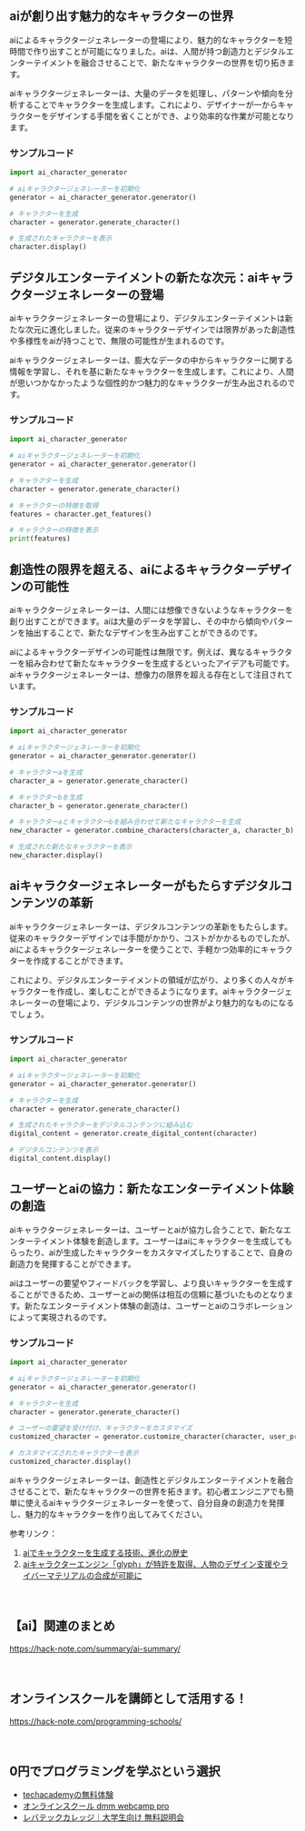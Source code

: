 <!--
title: 【ai】aiキャラクタージェネレーター：創造性とデジタルエンターテイメントの融合
tags: ai,human,text
id: 
private: false
-->

## aiが創り出す魅力的なキャラクターの世界

aiによるキャラクタージェネレーターの登場により、魅力的なキャラクターを短時間で作り出すことが可能になりました。aiは、人間が持つ創造力とデジタルエンターテイメントを融合させることで、新たなキャラクターの世界を切り拓きます。

aiキャラクタージェネレーターは、大量のデータを処理し、パターンや傾向を分析することでキャラクターを生成します。これにより、デザイナーが一からキャラクターをデザインする手間を省くことができ、より効率的な作業が可能となります。

### サンプルコード

```python
import ai_character_generator

# aiキャラクタージェネレーターを初期化
generator = ai_character_generator.generator()

# キャラクターを生成
character = generator.generate_character()

# 生成されたキャラクターを表示
character.display()
```

## デジタルエンターテイメントの新たな次元：aiキャラクタージェネレーターの登場

aiキャラクタージェネレーターの登場により、デジタルエンターテイメントは新たな次元に進化しました。従来のキャラクターデザインでは限界があった創造性や多様性をaiが持つことで、無限の可能性が生まれるのです。

aiキャラクタージェネレーターは、膨大なデータの中からキャラクターに関する情報を学習し、それを基に新たなキャラクターを生成します。これにより、人間が思いつかなかったような個性的かつ魅力的なキャラクターが生み出されるのです。

### サンプルコード

```python
import ai_character_generator

# aiキャラクタージェネレーターを初期化
generator = ai_character_generator.generator()

# キャラクターを生成
character = generator.generate_character()

# キャラクターの特徴を取得
features = character.get_features()

# キャラクターの特徴を表示
print(features)
```

## 創造性の限界を超える、aiによるキャラクターデザインの可能性

aiキャラクタージェネレーターは、人間には想像できないようなキャラクターを創り出すことができます。aiは大量のデータを学習し、その中から傾向やパターンを抽出することで、新たなデザインを生み出すことができるのです。

aiによるキャラクターデザインの可能性は無限です。例えば、異なるキャラクターを組み合わせて新たなキャラクターを生成するといったアイデアも可能です。aiキャラクタージェネレーターは、想像力の限界を超える存在として注目されています。

### サンプルコード

```python
import ai_character_generator

# aiキャラクタージェネレーターを初期化
generator = ai_character_generator.generator()

# キャラクターaを生成
character_a = generator.generate_character()

# キャラクターbを生成
character_b = generator.generate_character()

# キャラクターaとキャラクターbを組み合わせて新たなキャラクターを生成
new_character = generator.combine_characters(character_a, character_b)

# 生成された新たなキャラクターを表示
new_character.display()
```

## aiキャラクタージェネレーターがもたらすデジタルコンテンツの革新

aiキャラクタージェネレーターは、デジタルコンテンツの革新をもたらします。従来のキャラクターデザインでは手間がかかり、コストがかかるものでしたが、aiによるキャラクタージェネレーターを使うことで、手軽かつ効率的にキャラクターを作成することができます。

これにより、デジタルエンターテイメントの領域が広がり、より多くの人々がキャラクターを作成し、楽しむことができるようになります。aiキャラクタージェネレーターの登場により、デジタルコンテンツの世界がより魅力的なものになるでしょう。

### サンプルコード

```python
import ai_character_generator

# aiキャラクタージェネレーターを初期化
generator = ai_character_generator.generator()

# キャラクターを生成
character = generator.generate_character()

# 生成されたキャラクターをデジタルコンテンツに組み込む
digital_content = generator.create_digital_content(character)

# デジタルコンテンツを表示
digital_content.display()
```

## ユーザーとaiの協力：新たなエンターテイメント体験の創造

aiキャラクタージェネレーターは、ユーザーとaiが協力し合うことで、新たなエンターテイメント体験を創造します。ユーザーはaiにキャラクターを生成してもらったり、aiが生成したキャラクターをカスタマイズしたりすることで、自身の創造力を発揮することができます。

aiはユーザーの要望やフィードバックを学習し、より良いキャラクターを生成することができるため、ユーザーとaiの関係は相互の信頼に基づいたものとなります。新たなエンターテイメント体験の創造は、ユーザーとaiのコラボレーションによって実現されるのです。

### サンプルコード

```python
import ai_character_generator

# aiキャラクタージェネレーターを初期化
generator = ai_character_generator.generator()

# キャラクターを生成
character = generator.generate_character()

# ユーザーの要望を受け付け、キャラクターをカスタマイズ
customized_character = generator.customize_character(character, user_preferences)

# カスタマイズされたキャラクターを表示
customized_character.display()
```

aiキャラクタージェネレーターは、創造性とデジタルエンターテイメントを融合させることで、新たなキャラクターの世界を拓きます。初心者エンジニアでも簡単に使えるaiキャラクタージェネレーターを使って、自分自身の創造力を発揮し、魅力的なキャラクターを作り出してみてください。

参考リンク：
1. [aiでキャラクターを生成する技術、進化の歴史](https://www.itmedia.co.jp/news/articles/2108/16/news028.html)
2. [aiキャラクターエンジン「glyph」が特許を取得、人物のデザイン支援やライバーマテリアルの合成が可能に](https://prtimes.jp/main/html/rd/p/000000002.000078016.html)

　

## 【ai】関連のまとめ
https://hack-note.com/summary/ai-summary/

　

## オンラインスクールを講師として活用する！
https://hack-note.com/programming-schools/

　

## 0円でプログラミングを学ぶという選択
- [techacademyの無料体験](//af.moshimo.com/af/c/click?a_id=2612475&amp;p_id=1555&amp;pc_id=2816&amp;pl_id=22706&amp;url=https%3a%2f%2ftechacademy.jp%2fhtmlcss-trial%3futm_source%3dmoshimo%26utm_medium%3daffiliate%26utm_campaign%3dtextad)
- [オンラインスクール dmm webcamp pro](//af.moshimo.com/af/c/click?a_id=2612482&amp;p_id=1363&amp;pc_id=2297&amp;pl_id=39999&amp;guid=on)
- [レバテックカレッジ｜大学生向け 無料説明会](//af.moshimo.com/af/c/click?a_id=4071793&p_id=3198&pc_id=7488&pl_id=41848)

